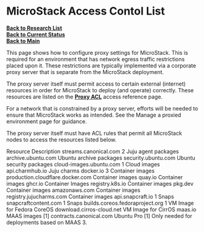 # MicroStack Access Contol List

**[Back to Research List](../../../../research_list.md)**\
**[Back to Current Status](../../../../../development/status/weekly/current_status.md)**\
**[Back to Main](../../../../../README.md)**

This page shows how to configure proxy settings for MicroStack. This is required for an environment that has network egress traffic restrictions placed upon it. These restrictions are typically implemented via a corporate proxy server that is separate from the MicroStack deployment.

The proxy server itself must permit access to certain external (internet) resources in order for MicroStack to deploy (and operate) correctly. These resources are listed on the **[Proxy ACL](https://discourse.ubuntu.com/t/43948)** access reference page.

For a network that is constrained by a proxy server, efforts will be needed to ensure that MicroStack works as intended. See the Manage a proxied environment page for guidance.

The proxy server itself must have ACL rules that permit all MicroStack nodes to access the resources listed below.

Resource	Description
streams.canonical.com 2	Juju agent packages
archive.ubuntu.com	Ubuntu archive packages
security.ubuntu.com	Ubuntu security packages
cloud-images.ubuntu.com 1	Cloud images
api.charmhub.io	Juju charms
docker.io 3	Container images
production.cloudflare.docker.com	Container images
quay.io	Container images
ghcr.io	Container Images
registry.k8s.io	Container images
pkg.dev	Container images
amazonaws.com	Container images
registry.jujucharms.com	Container images
api.snapcraft.io 1	Snaps
snapcraftcontent.com 1	Snaps
builds.coreos.fedoraproject.org 1	VM Image for Fedora CoreOS
download.cirros-cloud.net	VM Image for CirrOS
maas.io	MAAS images [1]
contracts.canonical.com	Ubuntu Pro
[1] Only needed for deployments based on MAAS 3.
